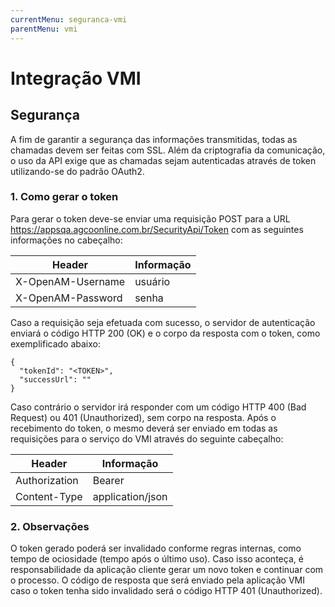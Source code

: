 ```yaml
---
currentMenu: seguranca-vmi
parentMenu: vmi
---
```


# Integração VMI

## Segurança
A fim de garantir a segurança das informações transmitidas, todas as chamadas devem ser feitas com SSL.
Além da criptografia da comunicação, o uso da API exige que as chamadas sejam autenticadas através de token utilizando-se do padrão OAuth2.

### 1. Como gerar o token
Para gerar o token deve-se enviar uma requisição POST para a URL https://appsqa.agcoonline.com.br/SecurityApi/Token com as seguintes informações no cabeçalho:

|Header|Informação|
|------|----------|
|X-OpenAM-Username|	usuário|
|X-OpenAM-Password|	senha|

Caso a requisição seja efetuada com sucesso, o servidor de autenticação enviará o código HTTP 200 (OK) e o corpo da resposta com o token, como exemplificado abaixo:

    {
      "tokenId": "<TOKEN>",
      "successUrl": ""
    }

Caso contrário o servidor irá responder com um código HTTP 400 (Bad Request) ou 401 (Unauthorized), sem corpo na resposta.
Após o recebimento do token, o mesmo deverá ser enviado em todas as requisições para o serviço do VMI através do seguinte cabeçalho:

|Header|Informação|
|------|----------|
|Authorization|	Bearer <TOKEN>|
|Content-Type|	application/json|

### 2. Observações
O token gerado poderá ser invalidado conforme regras internas, como tempo de ociosidade (tempo após o último uso). Caso isso aconteça, é responsabilidade da aplicação cliente gerar um novo token e continuar com o processo. O código de resposta que será enviado pela aplicação VMI caso o token tenha sido invalidado será o código HTTP 401 (Unauthorized).
